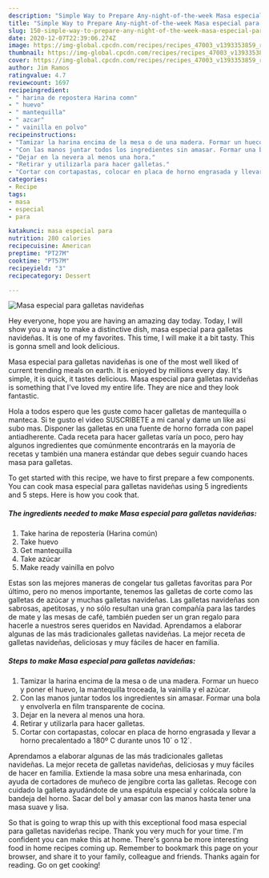 ```yaml
---
description: "Simple Way to Prepare Any-night-of-the-week Masa especial para galletas navideñas"
title: "Simple Way to Prepare Any-night-of-the-week Masa especial para galletas navideñas"
slug: 150-simple-way-to-prepare-any-night-of-the-week-masa-especial-para-galletas-navidenas
date: 2020-12-07T22:39:06.274Z
image: https://img-global.cpcdn.com/recipes/recipes_47003_v1393353859_receta_foto_00047003/751x532cq70/masa-especial-para-galletas-navidenas-foto-principal.jpg
thumbnail: https://img-global.cpcdn.com/recipes/recipes_47003_v1393353859_receta_foto_00047003/751x532cq70/masa-especial-para-galletas-navidenas-foto-principal.jpg
cover: https://img-global.cpcdn.com/recipes/recipes_47003_v1393353859_receta_foto_00047003/751x532cq70/masa-especial-para-galletas-navidenas-foto-principal.jpg
author: Jim Ramos
ratingvalue: 4.7
reviewcount: 1697
recipeingredient:
- " harina de repostera Harina comn"
- " huevo"
- " mantequilla"
- " azcar"
- " vainilla en polvo"
recipeinstructions:
- "Tamizar la harina encima de la mesa o de una madera. Formar un hueco y poner el huevo, la mantequilla troceada, la vainilla y el azúcar."
- "Con las manos juntar todos los ingredientes sin amasar. Formar una bola y envolverla en film transparente de cocina."
- "Dejar en la nevera al menos una hora."
- "Retirar y utilizarla para hacer galletas."
- "Cortar con cortapastas, colocar en placa de horno engrasada y llevar a horno precalentado a 180º C durante unos 10´ o 12´."
categories:
- Recipe
tags:
- masa
- especial
- para

katakunci: masa especial para 
nutrition: 280 calories
recipecuisine: American
preptime: "PT27M"
cooktime: "PT57M"
recipeyield: "3"
recipecategory: Dessert

---
```



![Masa especial para galletas navideñas](https://img-global.cpcdn.com/recipes/recipes_47003_v1393353859_receta_foto_00047003/751x532cq70/masa-especial-para-galletas-navidenas-foto-principal.jpg)

Hey everyone, hope you are having an amazing day today. Today, I will show you a way to make a distinctive dish, masa especial para galletas navideñas. It is one of my favorites. This time, I will make it a bit tasty. This is gonna smell and look delicious.

Masa especial para galletas navideñas is one of the most well liked of current trending meals on earth. It is enjoyed by millions every day. It's simple, it is quick, it tastes delicious. Masa especial para galletas navideñas is something that I've loved my entire life. They are nice and they look fantastic.

Hola a todos espero que les guste como hacer galletas de mantequilla o manteca. Si te gusto el video SUSCRIBETE a mi canal y dame un like asi subo mas. Disponer las galletas en una fuente de horno forrada con papel antiadherente. Cada receta para hacer galletas varía un poco, pero hay algunos ingredientes que comúnmente encontrarás en la mayoría de recetas y también una manera estándar que debes seguir cuando haces masa para galletas.


To get started with this recipe, we have to first prepare a few components. You can cook masa especial para galletas navideñas using 5 ingredients and 5 steps. Here is how you cook that.

<!--inarticleads1-->

##### The ingredients needed to make Masa especial para galletas navideñas:

1. Take  harina de repostería (Harina común)
1. Take  huevo
1. Get  mantequilla
1. Take  azúcar
1. Make ready  vainilla en polvo


Estas son las mejores maneras de congelar tus galletas favoritas para Por último, pero no menos importante, tenemos las galletas de corte como las galletas de azúcar y muchas galletas navideñas. Las galletas navideñas son sabrosas, apetitosas, y no sólo resultan una gran compañía para las tardes de mate y las mesas de café, también pueden ser un gran regalo para hacerle a nuestros seres queridos en Navidad. Aprendamos a elaborar algunas de las más tradicionales galletas navideñas. La mejor receta de galletas navideñas, deliciosas y muy fáciles de hacer en familia. 

<!--inarticleads2-->

##### Steps to make Masa especial para galletas navideñas:

1. Tamizar la harina encima de la mesa o de una madera. Formar un hueco y poner el huevo, la mantequilla troceada, la vainilla y el azúcar.
1. Con las manos juntar todos los ingredientes sin amasar. Formar una bola y envolverla en film transparente de cocina.
1. Dejar en la nevera al menos una hora.
1. Retirar y utilizarla para hacer galletas.
1. Cortar con cortapastas, colocar en placa de horno engrasada y llevar a horno precalentado a 180º C durante unos 10´ o 12´.


Aprendamos a elaborar algunas de las más tradicionales galletas navideñas. La mejor receta de galletas navideñas, deliciosas y muy fáciles de hacer en familia. Extiende la masa sobre una mesa enharinada, con ayuda de cortadores de muñeco de jengibre corta las galletas. Recoge con cuidado la galleta ayudándote de una espátula especial y colócala sobre la bandeja del horno. Sacar del bol y amasar con las manos hasta tener una masa suave y lisa. 

So that is going to wrap this up with this exceptional food masa especial para galletas navideñas recipe. Thank you very much for your time. I'm confident you can make this at home. There's gonna be more interesting food in home recipes coming up. Remember to bookmark this page on your browser, and share it to your family, colleague and friends. Thanks again for reading. Go on get cooking!

